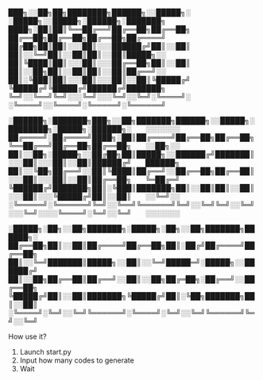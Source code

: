 ███╗░░██╗██╗████████╗██████╗░░█████╗░  ░█████╗░░█████╗░██████╗░███████╗
████╗░██║██║╚══██╔══╝██╔══██╗██╔══██╗  ██╔══██╗██╔══██╗██╔══██╗██╔════╝
██╔██╗██║██║░░░██║░░░██████╔╝██║░░██║  ██║░░╚═╝██║░░██║██║░░██║█████╗░░
██║╚████║██║░░░██║░░░██╔══██╗██║░░██║  ██║░░██╗██║░░██║██║░░██║██╔══╝░░
██║░╚███║██║░░░██║░░░██║░░██║╚█████╔╝  ╚█████╔╝╚█████╔╝██████╔╝███████╗
╚═╝░░╚══╝╚═╝░░░╚═╝░░░╚═╝░░╚═╝░╚════╝░  ░╚════╝░░╚════╝░╚═════╝░╚══════╝

░██████╗░███████╗███╗░░██╗███████╗██████╗░░█████╗░████████╗░█████╗░██████╗░  ░░░░░░░
██╔════╝░██╔════╝████╗░██║██╔════╝██╔══██╗██╔══██╗╚══██╔══╝██╔══██╗██╔══██╗  ░░██╗░░
██║░░██╗░█████╗░░██╔██╗██║█████╗░░██████╔╝███████║░░░██║░░░██║░░██║██████╔╝  ██████╗
██║░░╚██╗██╔══╝░░██║╚████║██╔══╝░░██╔══██╗██╔══██║░░░██║░░░██║░░██║██╔══██╗  ╚═██╔═╝
╚██████╔╝███████╗██║░╚███║███████╗██║░░██║██║░░██║░░░██║░░░╚█████╔╝██║░░██║  ░░╚═╝░░
░╚═════╝░╚══════╝╚═╝░░╚══╝╚══════╝╚═╝░░╚═╝╚═╝░░╚═╝░░░╚═╝░░░░╚════╝░╚═╝░░╚═╝  ░░░░░░░

░█████╗░██╗░░██╗███████╗░█████╗░██╗░░██╗███████╗██████╗░
██╔══██╗██║░░██║██╔════╝██╔══██╗██║░██╔╝██╔════╝██╔══██╗
██║░░╚═╝███████║█████╗░░██║░░╚═╝█████═╝░█████╗░░██████╔╝
██║░░██╗██╔══██║██╔══╝░░██║░░██╗██╔═██╗░██╔══╝░░██╔══██╗
╚█████╔╝██║░░██║███████╗╚█████╔╝██║░╚██╗███████╗██║░░██║
░╚════╝░╚═╝░░╚═╝╚══════╝░╚════╝░╚═╝░░╚═╝╚══════╝╚═╝░░╚═╝


How use it?
1. Launch start.py
2. Input how many codes to generate
3. Wait
